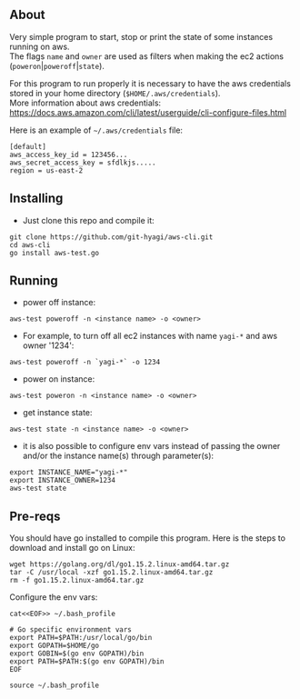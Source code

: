 ## About
Very simple program to start, stop or print the state of some instances running on aws.  
The flags `name` and `owner` are used as filters when making the ec2 actions (`poweron`|`poweroff`|`state`).  
   
For this program to run properly it is necessary to have the aws credentials stored in your home directory (`$HOME/.aws/credentials`).  
More information about aws credentials: https://docs.aws.amazon.com/cli/latest/userguide/cli-configure-files.html  

Here is an example of `~/.aws/credentials` file:
~~~
[default]
aws_access_key_id = 123456...
aws_secret_access_key = sfdlkjs.....
region = us-east-2
~~~

## Installing

* Just clone this repo and compile it:
~~~
git clone https://github.com/git-hyagi/aws-cli.git
cd aws-cli
go install aws-test.go
~~~

## Running

* power off instance:
~~~
aws-test poweroff -n <instance name> -o <owner>
~~~

* For example, to turn off all ec2 instances with name `yagi-*` and aws owner '1234':
~~~
aws-test poweroff -n `yagi-*` -o 1234
~~~

* power on instance:
~~~
aws-test poweron -n <instance name> -o <owner>
~~~

* get instance state:
~~~
aws-test state -n <instance name> -o <owner>
~~~

* it is also possible to configure env vars instead of passing the owner and/or the instance name(s) through parameter(s):
~~~
export INSTANCE_NAME="yagi-*"
export INSTANCE_OWNER=1234
aws-test state
~~~


## Pre-reqs

You should have go installed to compile this program. Here is the steps to download and install go on Linux:
~~~
wget https://golang.org/dl/go1.15.2.linux-amd64.tar.gz
tar -C /usr/local -xzf go1.15.2.linux-amd64.tar.gz
rm -f go1.15.2.linux-amd64.tar.gz
~~~

Configure the env vars:
~~~
cat<<EOF>> ~/.bash_profile

# Go specific environment vars
export PATH=$PATH:/usr/local/go/bin
export GOPATH=$HOME/go
export GOBIN=$(go env GOPATH)/bin
export PATH=$PATH:$(go env GOPATH)/bin
EOF

source ~/.bash_profile
~~~
